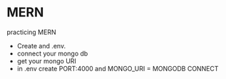 # MERN
practicing MERN

<ul>
  <li>Create and .env.</li>
  <li>connect your mongo db</li>
  <li>get your mongo URI </li>
  <li>in .env create PORT:4000 and MONGO_URI = MONGODB CONNECT</li>
</ul>
